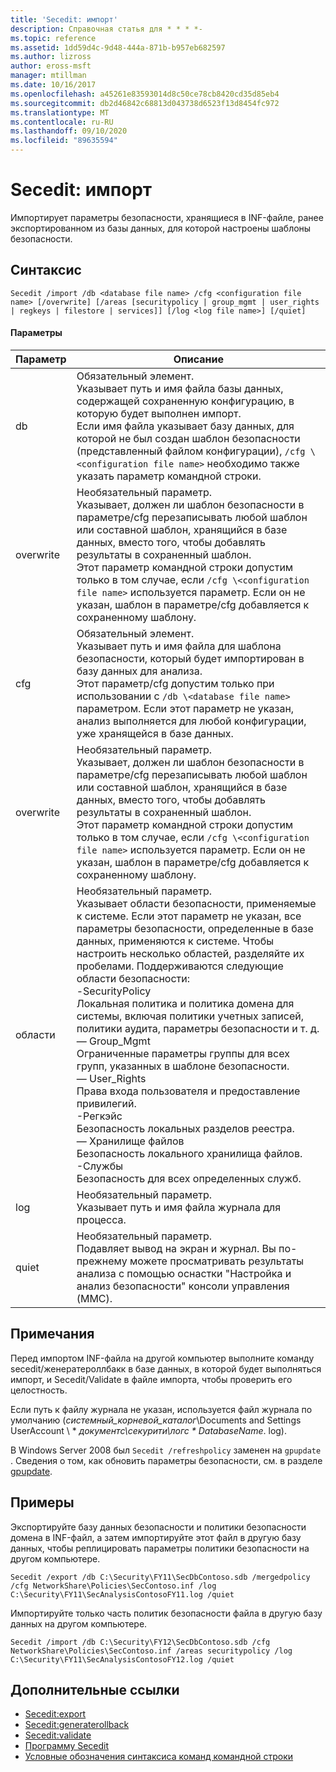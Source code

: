 ```yaml
---
title: 'Secedit: импорт'
description: Справочная статья для * * * *-
ms.topic: reference
ms.assetid: 1dd59d4c-9d48-444a-871b-b957eb682597
ms.author: lizross
author: eross-msft
manager: mtillman
ms.date: 10/16/2017
ms.openlocfilehash: a45261e83593014d8c50ce78cb8420cd35d85eb4
ms.sourcegitcommit: db2d46842c68813d043738d6523f13d8454fc972
ms.translationtype: MT
ms.contentlocale: ru-RU
ms.lasthandoff: 09/10/2020
ms.locfileid: "89635594"
---
```

# <a name="seceditimport"></a>Secedit: импорт



Импортирует параметры безопасности, хранящиеся в INF-файле, ранее экспортированном из базы данных, для которой настроены шаблоны безопасности.

## <a name="syntax"></a>Синтаксис

```
Secedit /import /db <database file name> /cfg <configuration file name> [/overwrite] [/areas [securitypolicy | group_mgmt | user_rights | regkeys | filestore | services]] [/log <log file name>] [/quiet]
```

#### <a name="parameters"></a>Параметры

|Параметр|Описание|
|---------|-----------|
|db|Обязательный элемент.</br>Указывает путь и имя файла базы данных, содержащей сохраненную конфигурацию, в которую будет выполнен импорт.</br>Если имя файла указывает базу данных, для которой не был создан шаблон безопасности (представленный файлом конфигурации), `/cfg \<configuration file name>` необходимо также указать параметр командной строки.|
|overwrite|Необязательный параметр.</br>Указывает, должен ли шаблон безопасности в параметре/cfg перезаписывать любой шаблон или составной шаблон, хранящийся в базе данных, вместо того, чтобы добавлять результаты в сохраненный шаблон.</br>Этот параметр командной строки допустим только в том случае, если `/cfg \<configuration file name>` используется параметр. Если он не указан, шаблон в параметре/cfg добавляется к сохраненному шаблону.|
|cfg|Обязательный элемент.</br>Указывает путь и имя файла для шаблона безопасности, который будет импортирован в базу данных для анализа.</br>Этот параметр/cfg допустим только при использовании с `/db \<database file name>` параметром. Если этот параметр не указан, анализ выполняется для любой конфигурации, уже хранящейся в базе данных.|
|overwrite|Необязательный параметр.</br>Указывает, должен ли шаблон безопасности в параметре/cfg перезаписывать любой шаблон или составной шаблон, хранящийся в базе данных, вместо того, чтобы добавлять результаты в сохраненный шаблон.</br>Этот параметр командной строки допустим только в том случае, если `/cfg \<configuration file name>` используется параметр. Если он не указан, шаблон в параметре/cfg добавляется к сохраненному шаблону.|
|области|Необязательный параметр.</br>Указывает области безопасности, применяемые к системе. Если этот параметр не указан, все параметры безопасности, определенные в базе данных, применяются к системе. Чтобы настроить несколько областей, разделяйте их пробелами. Поддерживаются следующие области безопасности:</br>-SecurityPolicy</br>    Локальная политика и политика домена для системы, включая политики учетных записей, политики аудита, параметры безопасности и т. д.</br>— Group_Mgmt</br>    Ограниченные параметры группы для всех групп, указанных в шаблоне безопасности.</br>— User_Rights</br>    Права входа пользователя и предоставление привилегий.</br>-Регкэйс</br>    Безопасность локальных разделов реестра.</br>— Хранилище файлов</br>    Безопасность локального хранилища файлов.</br>-Службы</br>    Безопасность для всех определенных служб.|
|log|Необязательный параметр.</br>Указывает путь и имя файла журнала для процесса.|
|quiet|Необязательный параметр.</br>Подавляет вывод на экран и журнал. Вы по-прежнему можете просматривать результаты анализа с помощью оснастки "Настройка и анализ безопасности" консоли управления (MMC).|

## <a name="remarks"></a>Примечания

Перед импортом INF-файла на другой компьютер выполните команду secedit/женератероллбакк в базе данных, в которой будет выполняться импорт, и Secedit/Validate в файле импорта, чтобы проверить его целостность.

Если путь к файлу журнала не указан, используется файл журнала по умолчанию (*системный_корневой_каталог*\Documents and Settings UserAccount \ \* <em>документс\секурити\логс \* DatabaseName</em>. log).

В Windows Server 2008 был `Secedit /refreshpolicy` заменен на `gpupdate` . Сведения о том, как обновить параметры безопасности, см. в разделе [gpupdate](gpupdate.md).

## <a name="examples"></a>Примеры

Экспортируйте базу данных безопасности и политики безопасности домена в INF-файл, а затем импортируйте этот файл в другую базу данных, чтобы реплицировать параметры политики безопасности на другом компьютере.
```
Secedit /export /db C:\Security\FY11\SecDbContoso.sdb /mergedpolicy /cfg NetworkShare\Policies\SecContoso.inf /log C:\Security\FY11\SecAnalysisContosoFY11.log /quiet
```
Импортируйте только часть политик безопасности файла в другую базу данных на другом компьютере.
```
Secedit /import /db C:\Security\FY12\SecDbContoso.sdb /cfg NetworkShare\Policies\SecContoso.inf /areas securitypolicy /log C:\Security\FY11\SecAnalysisContosoFY12.log /quiet
```

## <a name="additional-references"></a>Дополнительные ссылки

-   [Secedit:export](secedit-export.md)
-   [Secedit:generaterollback](secedit-generaterollback.md)
-   [Secedit:validate](secedit-validate.md)
-   [Программу Secedit](secedit.md)
- [Условные обозначения синтаксиса команд командной строки](command-line-syntax-key.md)